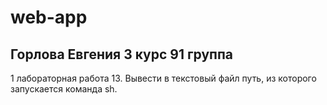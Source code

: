 # web-app
## Горлова Евгения 3 курс 91 группа 
1 лабораторная работа
13.  Вывести в текстовый файл путь, из которого запускается команда sh.
